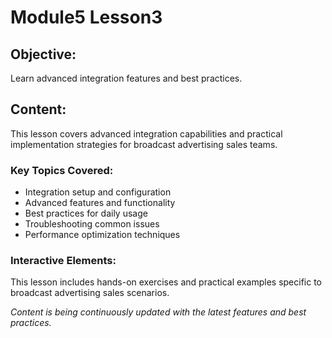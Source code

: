 # Module5 Lesson3 

## Objective:
Learn advanced integration features and best practices.

## Content:

This lesson covers advanced integration capabilities and practical implementation strategies for broadcast advertising sales teams.

### Key Topics Covered:
- Integration setup and configuration
- Advanced features and functionality  
- Best practices for daily usage
- Troubleshooting common issues
- Performance optimization techniques

### Interactive Elements:
This lesson includes hands-on exercises and practical examples specific to broadcast advertising sales scenarios.

*Content is being continuously updated with the latest features and best practices.*
